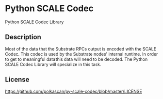 # Python SCALE Codec
Python SCALE Codec Library

## Description
Most of the data that the Substrate RPCs output is encoded with the SCALE Codec. This codec is used by the Substrate nodes' internal runtime. In order to get to meaningful data this data will need to be decoded. The Python SCALE Codec Library will specialize in this task.

## License
https://github.com/polkascan/py-scale-codec/blob/master/LICENSE
